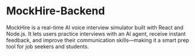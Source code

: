 # MockHire-Backend
MockHire is a real-time AI voice interview simulator built with React and Node.js. It lets users practice interviews with an AI agent, receive instant feedback, and improve their communication skills—making it a smart prep tool for job seekers and students.
